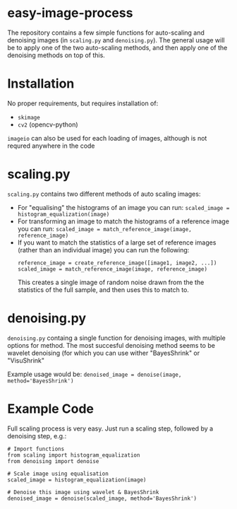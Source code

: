 # easy-image-process

The repository contains a few simple functions for auto-scaling and denoising images (in `scaling.py` and `denoising.py`). The general usage will be to apply one of the two auto-scaling methods, and then apply one of the denoising methods on top of this.

# Installation

No proper requirements, but requires installation of:
- `skimage`
- `cv2` (opencv-python)

`imageio` can also be used for each loading of images, although is not requred anywhere in the code

# scaling.py

`scaling.py` contains two different methods of auto scaling images:

- For "equalising" the histograms of an image you can run: `scaled_image = histogram_equalization(image)` 
- For transforming an image to match the histograms of a reference image you can run: `scaled_image = match_reference_image(image, reference_image)` 
- If you want to match the statistics of a large set of reference images (rather than an individual image) you can run the following:
	```
	reference_image = create_reference_image([image1, image2, ...])
	scaled_image = match_reference_image(image, reference_image)
	```
	This creates a single image of random noise drawn from the the statistics of the full sample, and then uses this to match to.


# denoising.py

`denoising.py` containg a single function for denoising images, with multiple options for method. The most succesful denoising method seems to be wavelet denoising (for which you can use wither "BayesShrink" or "VisuShrink"

Example usage would be: `denoised_image = denoise(image, method='BayesShrink')`

# Example Code

Full scaling process is very easy. Just run a scaling step, followed by a denoising step, e.g.:
```
# Import functions
from scaling import histogram_equalization
from denoising import denoise

# Scale image using equalisation
scaled_image = histogram_equalization(image)

# Denoise this image using wavelet & BayesShrink
denoised_image = denoise(scaled_image, method='BayesShrink')
```


